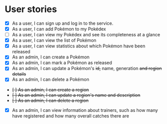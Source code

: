 # User stories
- [x] As a user, I can sign up and log in to the service.  
- [x] As a user, I can add Pokémon to my Pokédex
- [ ] As a user, I can view my Pokédex and see its completeness at a glance
- [x] As a user, I can view the list of Pokémon
- [x] As a user, I can view statistics about which Pokémon have been released
- [x] As an admin, I can create a Pokémon
- [x] As an admin, I can mark a Pokémon as released
- [x] As an admin, I can update a Pokémon's ~~id,~~ name, generation ~~and region details~~
- [x] As an admin, I can delete a Pokémon
- ~~[ ] As an admin, I can create a region~~
- ~~[ ] As an admin, I can update a region's name and description~~
- ~~[ ] As an admin, I can delete a region~~
- [x] As an admin, I can view information about trainers, such as how many have registered and how many overall catches there are
